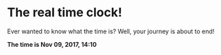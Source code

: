 # The real time clock!

Ever wanted to know what the time is? Well, your journey is about to end!

**The time is Nov 09, 2017, 14:10**